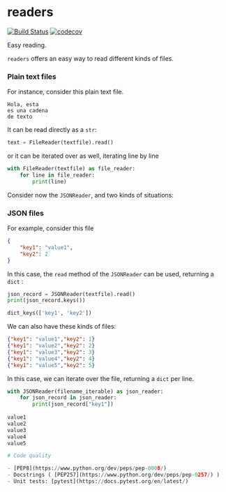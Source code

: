 # readers
[![Build Status](https://travis-ci.org/apastors/readers.png?branch=master)](https://travis-ci.org/apastors/readers)
[![codecov](https://codecov.io/gh/apastors/readers/branch/master/graph/badge.svg)](https://codecov.io/gh/apastors/readers)

Easy reading.

`readers` offers an easy way to read different kinds of files.

### Plain text files
For instance, consider this plain text file.
```
Hola, esta
es una cadena
de texto
```
It can be read directly as a `str`:
```python
text = FileReader(textfile).read()
```
or it can be iterated over as well, iterating line by line
```python
with FileReader(textfile) as file_reader:
    for line in file_reader:
        print(line)
```

Consider now the `JSONReader`, and two kinds of situations:

### JSON files
For example, consider this file
```json
{
    "key1": "value1",
    "key2": 2
}
```
In this case, the `read` method of the `JSONReader` can be used, returning a `dict` :
```python
json_record = JSONReader(textfile).read()
print(json_record.keys())

dict_keys(['key1', 'key2'])
```

We can also have these kinds of files:
```json
{"key1": "value1","key2": 1}
{"key1": "value2","key2": 2}
{"key1": "value3","key2": 3}
{"key1": "value4","key2": 4}
{"key1": "value5","key2": 5}
```
In this case, we can iterate over the file, returning a `dict` per line.
```python
with JSONReader(filename_iterable) as json_reader:
    for json_record in json_reader:
        print(json_record["key1"])
 
value1
value2
value3
value4
value5

# Code quality

- [PEP8](https://www.python.org/dev/peps/pep-0008/) 
- Docstrings ( [PEP257](https://www.python.org/dev/peps/pep-0257/) )
- Unit tests: [pytest](https://docs.pytest.org/en/latest/)
